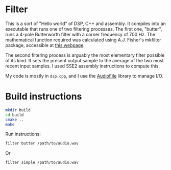 # Filter
This is a sort of "Hello world" of DSP, C++ and assembly. It compiles into an executable that runs one of two filtering processes. The first one, "butter", runs a 4-pole Butterworth filter with a corner frequency of 700 Hz. The mathematical function required was calculated using A.J. Fisher's mkfilter package, accessible at [this webpage](https://www-users.cs.york.ac.uk/~fisher/mkfilter/).

The second filtering process is arguably the most elementary filter possible of its kind. It sets the present output sample to the average of the two most recent input samples. I used SSE2 assembly instructions to compute this.

My code is mostly in `dsp.cpp`, and I use the [AudioFile](https://github.com/adamstark/AudioFile/) library to manage I/O.

# Build instructions
```bash
mkdir build
cd build
cmake ..
make
```

Run instructions:
```bash
filter butter /path/to/audio.wav
```
Or
```bash
filter simple /path/to/audio.wav
```
